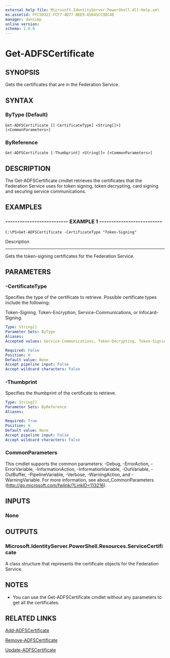 ```yaml
---
external help file: Microsoft.IdentityServer.PowerShell.dll-Help.xml
ms.assetid: FFC50321-FCF7-4D77-86E9-A5645CC3DC46
manager: dansimp
online version: 
schema: 2.0.0
---
```


# Get-ADFSCertificate

## SYNOPSIS
Gets the certificates that are in the Federation Service.

## SYNTAX

### ByType (Default)
```
Get-ADFSCertificate [[-CertificateType] <String[]>] [<CommonParameters>]
```

### ByReference
```
Get-ADFSCertificate [-Thumbprint] <String[]> [<CommonParameters>]
```

## DESCRIPTION
The Get-ADFSCertificate cmdlet retrieves the certificates that the Federation Service uses for token signing, token decrypting, card signing and securing service communications.

## EXAMPLES

### -------------------------- EXAMPLE 1 --------------------------
```
C:\PS>Get-ADFSCertificate -CertificateType "Token-Signing"
```

Description

-----------

Gets the token-signing certificates for the Federation Service.

## PARAMETERS

### -CertificateType
Specifies the type of the certificate to retrieve.
Possible certificate types include the following:

Token-Signing, Token-Encryption, Service-Communications, or Infocard-Signing.

```yaml
Type: String[]
Parameter Sets: ByType
Aliases: 
Accepted values: Service-Communications, Token-Decrypting, Token-Signing

Required: False
Position: 0
Default value: None
Accept pipeline input: False
Accept wildcard characters: False
```

### -Thumbprint
Specifies the thumbprint of the certificate to retrieve.

```yaml
Type: String[]
Parameter Sets: ByReference
Aliases: 

Required: True
Position: 0
Default value: None
Accept pipeline input: False
Accept wildcard characters: False
```

### CommonParameters
This cmdlet supports the common parameters: -Debug, -ErrorAction, -ErrorVariable, -InformationAction, -InformationVariable, -OutVariable, -OutBuffer, -PipelineVariable, -Verbose, -WarningAction, and -WarningVariable. For more information, see about_CommonParameters (http://go.microsoft.com/fwlink/?LinkID=113216).

## INPUTS

### None

## OUTPUTS

### Microsoft.IdentityServer.PowerShell.Resources.ServiceCertificate
A class structure that represents the certificate objects for the Federation Service.

## NOTES
* You can use the Get-ADFSCertificate cmdlet without any parameters to get all the certificates.

## RELATED LINKS

[Add-ADFSCertificate](./Add-ADFSCertificate.md)

[Remove-ADFSCertificate](./Remove-ADFSCertificate.md)

[Update-ADFSCertificate](./Update-ADFSCertificate.md)

